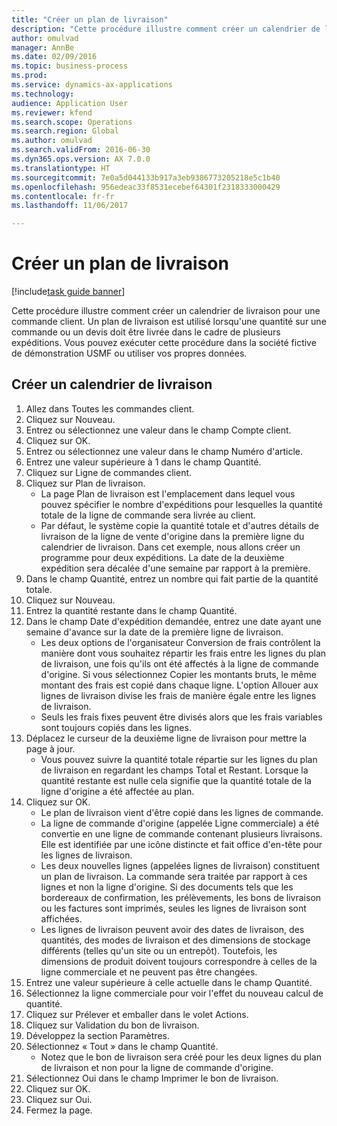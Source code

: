 ```yaml
--- 
title: "Créer un plan de livraison"
description: "Cette procédure illustre comment créer un calendrier de livraison pour une commande client."
author: omulvad
manager: AnnBe
ms.date: 02/09/2016
ms.topic: business-process
ms.prod: 
ms.service: dynamics-ax-applications
ms.technology: 
audience: Application User
ms.reviewer: kfend
ms.search.scope: Operations
ms.search.region: Global
ms.author: omulvad
ms.search.validFrom: 2016-06-30
ms.dyn365.ops.version: AX 7.0.0
ms.translationtype: HT
ms.sourcegitcommit: 7e0a5d044133b917a3eb9386773205218e5c1b40
ms.openlocfilehash: 956edeac33f8531ecebef64301f2318333000429
ms.contentlocale: fr-fr
ms.lasthandoff: 11/06/2017

---
```

# <a name="create-a-delivery-schedule"></a>Créer un plan de livraison

[!include[task guide banner](../../includes/task-guide-banner.md)]

Cette procédure illustre comment créer un calendrier de livraison pour une commande client. Un plan de livraison est utilisé lorsqu'une quantité sur une commande ou un devis doit être livrée dans le cadre de plusieurs expéditions. Vous pouvez exécuter cette procédure dans la société fictive de démonstration USMF ou utiliser vos propres données.


## <a name="create-delivery-schedule"></a>Créer un calendrier de livraison
1. Allez dans Toutes les commandes client.
2. Cliquez sur Nouveau.
3. Entrez ou sélectionnez une valeur dans le champ Compte client.
4. Cliquez sur OK.
5. Entrez ou sélectionnez une valeur dans le champ Numéro d'article.
6. Entrez une valeur supérieure à 1 dans le champ Quantité.
7. Cliquez sur Ligne de commandes client.
8. Cliquez sur Plan de livraison.
    * La page Plan de livraison est l'emplacement dans lequel vous pouvez spécifier le nombre d'expéditions pour lesquelles la quantité totale de la ligne de commande sera livrée au client.    
    * Par défaut, le système copie la quantité totale et d'autres détails de livraison de la ligne de vente d'origine dans la première ligne du calendrier de livraison. Dans cet exemple, nous allons créer un programme pour deux expéditions. La date de la deuxième expédition sera décalée d'une semaine par rapport à la première.  
9. Dans le champ Quantité, entrez un nombre qui fait partie de la quantité totale.
10. Cliquez sur Nouveau.
11. Entrez la quantité restante dans le champ Quantité.
12. Dans le champ Date d'expédition demandée, entrez une date ayant une semaine d'avance sur la date de la première ligne de livraison.
    * Les deux options de l'organisateur Conversion de frais contrôlent la manière dont vous souhaitez répartir les frais entre les lignes du plan de livraison, une fois qu'ils ont été affectés à la ligne de commande d'origine. Si vous sélectionnez Copier les montants bruts, le même montant des frais est copié dans chaque ligne. L'option Allouer aux lignes de livraison divise les frais de manière égale entre les lignes de livraison.  
    * Seuls les frais fixes peuvent être divisés alors que les frais variables sont toujours copiés dans les lignes.  
13. Déplacez le curseur de la deuxième ligne de livraison pour mettre la page à jour.
    * Vous pouvez suivre la quantité totale répartie sur les lignes du plan de livraison en regardant les champs Total et Restant. Lorsque la quantité restante est nulle cela signifie que la quantité totale de la ligne d'origine a été affectée au plan.   
14. Cliquez sur OK.
    * Le plan de livraison vient d'être copié dans les lignes de commande.   
    * La ligne de commande d'origine (appelée Ligne commerciale) a été convertie en une ligne de commande contenant plusieurs livraisons. Elle est identifiée par une icône distincte et fait office d'en-tête pour les lignes de livraison.  
    * Les deux nouvelles lignes (appelées lignes de livraison) constituent un plan de livraison. La commande sera traitée par rapport à ces lignes et non la ligne d'origine. Si des documents tels que les bordereaux de confirmation, les prélèvements, les bons de livraison ou les factures sont imprimés, seules les lignes de livraison sont affichées.   
    * Les lignes de livraison peuvent avoir des dates de livraison, des quantités, des modes de livraison et des dimensions de stockage différents (telles qu'un site ou un entrepôt). Toutefois, les dimensions de produit doivent toujours correspondre à celles de la ligne commerciale et ne peuvent pas être changées.  
15. Entrez une valeur supérieure à celle actuelle dans le champ Quantité.
16. Sélectionnez la ligne commerciale pour voir l'effet du nouveau calcul de quantité.
17. Cliquez sur Prélever et emballer dans le volet Actions.
18. Cliquez sur Validation du bon de livraison.
19. Développez la section Paramètres.
20. Sélectionnez « Tout » dans le champ Quantité.
    * Notez que le bon de livraison sera créé pour les deux lignes du plan de livraison et non pour la ligne de commande d'origine.  
21. Sélectionnez Oui dans le champ Imprimer le bon de livraison.
22. Cliquez sur OK.
23. Cliquez sur Oui.
24. Fermez la page.


